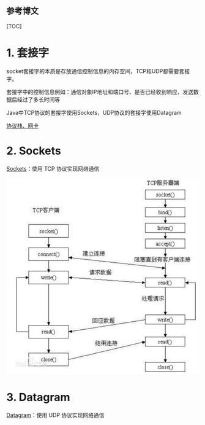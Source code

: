 ## 参考博文


[TOC]

# 1. 套接字
socket套接字的本质是存放通信控制信息的内存空间，TCP和UDP都需要套接字。

套接字中的控制信息例如：通信对象IP地址和端口号、是否已经收到响应、发送数据后经过了多长时间等

Java中TCP协议的套接字使用Sockets，UDP协议的套接字使用Datagram

[协议栈、网卡](../计算机网络/协议栈、网卡.md)


# 2. Sockets
[Sockets](./Sockets.md)：使用 TCP 协议实现网络通信

![TCP的socket通信流程](./pic/网络通信_TCP的socket通信流程.png)


# 3. Datagram
[Datagram](./Datagram.md)：使用 UDP 协议实现网络通信